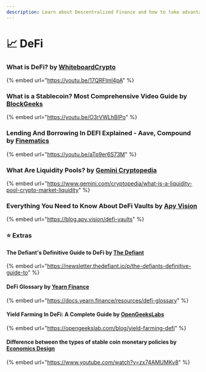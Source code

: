 ```yaml
---
description: Learn about Descentralized Finance and how to take advantage of it
---
```


# 📈 DeFi

### What is DeFi? by [WhiteboardCrypto](https://www.youtube.com/channel/UCsYYksPHiGqXHPoHI-fm5sg)

{% embed url="https://youtu.be/17QRFlml4pA" %}

### What is a Stablecoin? Most Comprehensive Video Guide by [BlockGeeks](https://www.youtube.com/channel/UCd8CDrm6rvwBZc6g7BYAkfQ)

{% embed url="https://youtu.be/O3rVWLhBIPo" %}

### Lending And Borrowing In DEFI Explained - Aave, Compound by [Finematics](https://www.youtube.com/channel/UCh1ob28ceGdqohUnR7vBACA)

{% embed url="https://youtu.be/aTp9er6S73M" %}



### What Are Liquidity Pools? by [Gemini Cryptopedia](https://www.gemini.com/cryptopedia/authors#cryptopedia-staff)

{% embed url="https://www.gemini.com/cryptopedia/what-is-a-liquidity-pool-crypto-market-liquidity" %}

### Everything You Need to Know About DeFi Vaults by [Apy Vision](https://twitter.com/ApyVision)

{% embed url="https://blog.apy.vision/defi-vaults" %}

### ⭐️ Extras

#### The Defiant's Definitive Guide to DeFi by [The Defiant](https://thedefiant.io)

{% embed url="https://newsletter.thedefiant.io/p/the-defiants-definitive-guide-to" %}

#### DeFi Glossary by [Yearn Finance](https://yearn.finance)

{% embed url="https://docs.yearn.finance/resources/defi-glossary" %}

#### Yield Farming In DeFi: A Complete Guide by [OpenGeeksLabs](https://opengeekslab.com)

{% embed url="https://opengeekslab.com/blog/yield-farming-defi" %}

#### Difference between the types of stable coin monetary policies by [Economics Design](https://economicsdesign.com)

{% embed url="https://www.youtube.com/watch?v=zx74AMUMKv8" %}

